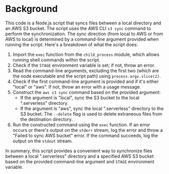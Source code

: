 # Background


This code is a Node.js script that syncs files between a local directory and an AWS S3 bucket. The script uses the AWS CLI `s3 sync` command to perform the synchronization. The sync direction (from local to AWS or from AWS to local) is determined by a command-line argument provided when running the script. Here's a breakdown of what the script does:

1.  Import the `exec` function from the `child_process` module, which allows running shell commands within the script.
2.  Check if the `STAGE` environment variable is set; if not, throw an error.
3.  Read the command-line arguments, excluding the first two (which are the node executable and the script path) using `process.argv.slice(2)`.
4.  Check if the first command-line argument is provided and if it's either "local" or "aws". If not, throw an error with a usage message.
5.  Construct the `aws s3 sync` command based on the provided argument:
    -   If the argument is "local", sync the S3 bucket to the local ".serverless" directory.
    -   If the argument is "aws", sync the local ".serverless" directory to the S3 bucket. The `--delete` flag is used to delete extraneous files from the destination directory.
6.  Run the constructed command using the `exec` function. If an error occurs or there's output on the `stderr` stream, log the error and throw a "Failed to sync AWS bucket" error. If the command succeeds, log the output on the `stdout` stream.

In summary, this script provides a convenient way to synchronize files between a local ".serverless" directory and a specified AWS S3 bucket based on the provided command-line argument and `STAGE` environment variable.